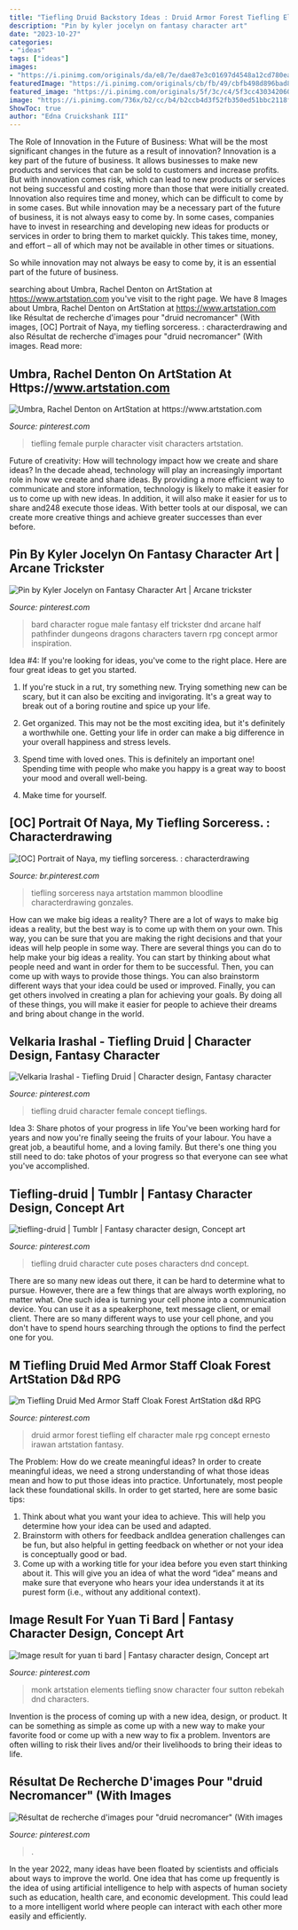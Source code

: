 ```yaml
---
title: "Tiefling Druid Backstory Ideas : Druid Armor Forest Tiefling Elf Character Male Rpg Concept Ernesto Irawan Artstation Fantasy"
description: "Pin by kyler jocelyn on fantasy character art"
date: "2023-10-27"
categories:
- "ideas"
tags: ["ideas"]
images:
- "https://i.pinimg.com/originals/da/e8/7e/dae87e3c01697d4548a12cd780ea852f.png"
featuredImage: "https://i.pinimg.com/originals/cb/fb/49/cbfb498d896bad899663a8a950939b3c.jpg"
featured_image: "https://i.pinimg.com/originals/5f/3c/c4/5f3cc43034206047a50a592c9415af26.jpg"
image: "https://i.pinimg.com/736x/b2/cc/b4/b2ccb4d3f52fb350ed51bbc2118f5a40.jpg"
ShowToc: true
author: "Edna Cruickshank III"
---
```



The Role of Innovation in the Future of Business: What will be the most significant changes in the future as a result of innovation?
Innovation is a key part of the future of business. It allows businesses to make new products and services that can be sold to customers and increase profits. But with innovation comes risk, which can lead to new products or services not being successful and costing more than those that were initially created. Innovation also requires time and money, which can be difficult to come by in some cases.
But while innovation may be a necessary part of the future of business, it is not always easy to come by. In some cases, companies have to invest in researching and developing new ideas for products or services in order to bring them to market quickly. This takes time, money, and effort – all of which may not be available in other times or situations.

So while innovation may not always be easy to come by, it is an essential part of the future of business.

	

		
searching about Umbra, Rachel Denton on ArtStation at https://www.artstation.com you've visit to the right page. We have 8 Images about Umbra, Rachel Denton on ArtStation at https://www.artstation.com like Résultat de recherche d&#039;images pour &quot;druid necromancer&quot; (With images, [OC] Portrait of Naya, my tiefling sorceress. : characterdrawing and also Résultat de recherche d&#039;images pour &quot;druid necromancer&quot; (With images. Read more:
		
    
## Umbra, Rachel Denton On ArtStation At Https://www.artstation.com

<img loading=lazy src="https://i.pinimg.com/originals/cb/fb/49/cbfb498d896bad899663a8a950939b3c.jpg" onerror="this.onerror=null;this.src='https://tse2.mm.bing.net/th?id=OIP.2F9A_A8f_6j-y4NWFw5pcwHaIl&amp;pid=15.1';" alt="Umbra, Rachel Denton on ArtStation at https://www.artstation.com">

_Source: pinterest.com_

>tiefling female purple character visit characters artstation. 

	

Future of creativity: How will technology impact how we create and share ideas?
In the decade ahead, technology will play an increasingly important role in how we create and share ideas. By providing a more efficient way to communicate and store information, technology is likely to make it easier for us to come up with new ideas. In addition, it will also make it easier for us to share and248
execute those ideas. With better tools at our disposal, we can create more creative things and achieve greater successes than ever before.

    
## Pin By Kyler Jocelyn On Fantasy Character Art | Arcane Trickster

<img loading=lazy src="https://i.pinimg.com/736x/b2/cc/b4/b2ccb4d3f52fb350ed51bbc2118f5a40.jpg" onerror="this.onerror=null;this.src='https://tse2.mm.bing.net/th?id=OIP.hKafYVvrg2QZxSv-JwXg6gHaMW&amp;pid=15.1';" alt="Pin by Kyler Jocelyn on Fantasy Character Art | Arcane trickster">

_Source: pinterest.com_

>bard character rogue male fantasy elf trickster dnd arcane half pathfinder dungeons dragons characters tavern rpg concept armor inspiration. 

	

Idea #4:
If you're looking for ideas, you've come to the right place. Here are four great ideas to get you started.
1. If you're stuck in a rut, try something new. Trying something new can be scary, but it can also be exciting and invigorating. It's a great way to break out of a boring routine and spice up your life.

2. Get organized. This may not be the most exciting idea, but it's definitely a worthwhile one. Getting your life in order can make a big difference in your overall happiness and stress levels.

3. Spend time with loved ones. This is definitely an important one! Spending time with people who make you happy is a great way to boost your mood and overall well-being.

4. Make time for yourself.

    
## [OC] Portrait Of Naya, My Tiefling Sorceress. : Characterdrawing

<img loading=lazy src="https://i.pinimg.com/736x/7b/81/7e/7b817e746fad8c39a3a9c393a1e89a76.jpg" onerror="this.onerror=null;this.src='https://tse4.mm.bing.net/th?id=OIP.IHVI10ein-sH9Y1FMxpY-AHaKe&amp;pid=15.1';" alt="[OC] Portrait of Naya, my tiefling sorceress. : characterdrawing">

_Source: br.pinterest.com_

>tiefling sorceress naya artstation mammon bloodline characterdrawing gonzales. 

	

How can we make big ideas a reality?
There are a lot of ways to make big ideas a reality, but the best way is to come up with them on your own. This way, you can be sure that you are making the right decisions and that your ideas will help people in some way. There are several things you can do to help make your big ideas a reality. You can start by thinking about what people need and want in order for them to be successful. Then, you can come up with ways to provide those things. You can also brainstorm different ways that your idea could be used or improved. Finally, you can get others involved in creating a plan for achieving your goals. By doing all of these things, you will make it easier for people to achieve their dreams and bring about change in the world.

    
## Velkaria Irashal - Tiefling Druid | Character Design, Fantasy Character

<img loading=lazy src="https://i.pinimg.com/originals/ec/20/f6/ec20f6d754452b2c8e630b29622016f7.png" onerror="this.onerror=null;this.src='https://tse4.mm.bing.net/th?id=OIP.Y85hvcoStTDyHtk79VarOAHaKf&amp;pid=15.1';" alt="Velkaria Irashal - Tiefling Druid | Character design, Fantasy character">

_Source: pinterest.com_

>tiefling druid character female concept tieflings. 

	

Idea 3: Share photos of your progress in life
You've been working hard for years and now you're finally seeing the fruits of your labour. You have a great job, a beautiful home, and a loving family. But there's one thing you still need to do: take photos of your progress so that everyone can see what you've accomplished.

    
## Tiefling-druid | Tumblr | Fantasy Character Design, Concept Art

<img loading=lazy src="https://i.pinimg.com/originals/da/e8/7e/dae87e3c01697d4548a12cd780ea852f.png" onerror="this.onerror=null;this.src='https://tse2.mm.bing.net/th?id=OIP.vumr1ruREH8jjhyiY9c-9AHaMG&amp;pid=15.1';" alt="tiefling-druid | Tumblr | Fantasy character design, Concept art">

_Source: pinterest.com_

>tiefling druid character cute poses characters dnd concept. 

	

There are so many new ideas out there, it can be hard to determine what to pursue. However, there are a few things that are always worth exploring, no matter what. One such idea is turning your cell phone into a communication device. You can use it as a speakerphone, text message client, or email client. There are so many different ways to use your cell phone, and you don't have to spend hours searching through the options to find the perfect one for you.

    
## M Tiefling Druid Med Armor Staff Cloak Forest ArtStation D&amp;d RPG

<img loading=lazy src="https://i.pinimg.com/originals/5f/3c/c4/5f3cc43034206047a50a592c9415af26.jpg" onerror="this.onerror=null;this.src='https://tse3.mm.bing.net/th?id=OIP.PkrG4p85VxeO5mz9z-tl1wHaK-&amp;pid=15.1';" alt="m Tiefling Druid Med Armor Staff Cloak Forest ArtStation d&amp;d RPG">

_Source: pinterest.com_

>druid armor forest tiefling elf character male rpg concept ernesto irawan artstation fantasy. 

	

The Problem: How do we create meaningful ideas?
In order to create meaningful ideas, we need a strong understanding of what those ideas mean and how to put those ideas into practice. Unfortunately, most people lack these foundational skills. In order to get started, here are some basic tips: 
1. Think about what you want your idea to achieve. This will help you determine how your idea can be used and adapted. 
2. Brainstorm with others for feedback andIdea generation challenges can be fun, but also helpful in getting feedback on whether or not your idea is conceptually good or bad. 
3. Come up with a working title for your idea before you even start thinking about it. This will give you an idea of what the word “idea” means and make sure that everyone who hears your idea understands it at its purest form (i.e., without any additional context).

    
## Image Result For Yuan Ti Bard | Fantasy Character Design, Concept Art

<img loading=lazy src="https://i.pinimg.com/736x/2a/da/2c/2ada2c835c2a032978870e6d06fc4a8a.jpg" onerror="this.onerror=null;this.src='https://tse3.mm.bing.net/th?id=OIP.iaFDhAxaFa5Uau3zq8igRwHaIf&amp;pid=15.1';" alt="Image result for yuan ti bard | Fantasy character design, Concept art">

_Source: pinterest.com_

>monk artstation elements tiefling snow character four sutton rebekah dnd characters. 

	

Invention is the process of coming up with a new idea, design, or product. It can be something as simple as come up with a new way to make your favorite food or come up with a new way to fix a problem. Inventors are often willing to risk their lives and/or their livelihoods to bring their ideas to life.

    
## Résultat De Recherche D&#039;images Pour &quot;druid Necromancer&quot; (With Images

<img loading=lazy src="https://i.pinimg.com/736x/3e/35/51/3e35518af2d79fa3cbdc5d501f50b9aa.jpg" onerror="this.onerror=null;this.src='https://tse2.mm.bing.net/th?id=OIP.x5KpcmyZJyMZlrz89R-akwHaJn&amp;pid=15.1';" alt="Résultat de recherche d&#039;images pour &quot;druid necromancer&quot; (With images">

_Source: pinterest.com_

>. 

	

In the year 2022, many ideas have been floated by scientists and officials about ways to improve the world. One idea that has come up frequently is the idea of using artificial intelligence to help with aspects of human society such as education, health care, and economic development. This could lead to a more intelligent world where people can interact with each other more easily and efficiently.

